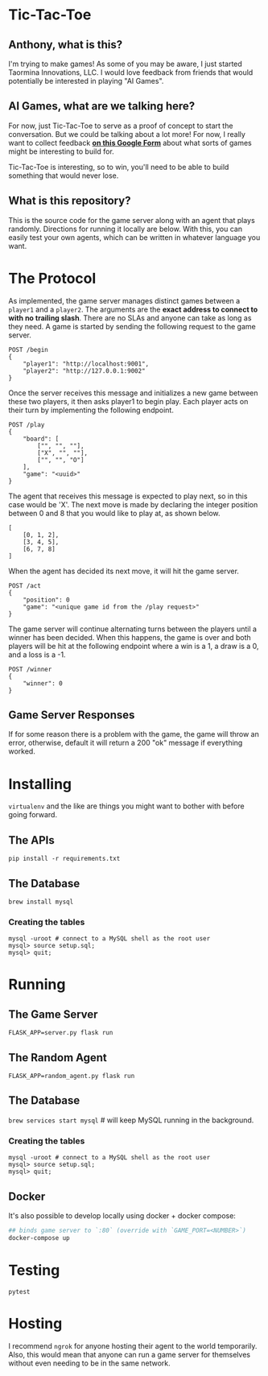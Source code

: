 # Tic-Tac-Toe
## Anthony, what is this?

I'm trying to make games! As some of you may be aware, I just started Taormina Innovations, LLC. I would love feedback from friends that would potentially be interested in playing "AI Games".

## AI Games, what are we talking here?

For now, just Tic-Tac-Toe to serve as a proof of concept to start the conversation. But we could be talking about a lot more! For now, I really want to collect feedback [**on this Google Form**](https://docs.google.com/forms/d/1xBOwsc4R4Zwa6x28oq5fO23awVDptFOLhOeF_2yQQQU/edit?usp=sharing) about what sorts of games might be interesting to build for.

Tic-Tac-Toe is interesting, so to win, you'll need to be able to build something that would never lose.

## What is this repository?

This is the source code for the game server along with an agent that plays randomly. Directions for running it locally are below. With this, you can easily test your own agents, which can be written in whatever language you want.

# The Protocol

As implemented, the game server manages distinct games between a `player1` and a `player2`. The arguments are the **exact address to connect to with no trailing slash**. There are no SLAs and anyone can take as long as they need. A game is started by sending the following request to the game server.
```
POST /begin
{
	"player1": "http://localhost:9001",
	"player2": "http://127.0.0.1:9002"
}
```

Once the server receives this message and initializes a new game between these two players, it then asks player1 to begin play. Each player acts on their turn by implementing the following endpoint.
```
POST /play
{
	"board": [
	    ["", "", ""],
	    ["X", "", ""],
	    ["", "", "O"]
	],
	"game": "<uuid>"
}
```

The agent that receives this message is expected to play next, so in this case would be 'X'. The next move is made by declaring the integer position between 0 and 8 that you would like to play at, as shown below.
```
[
	[0, 1, 2],
	[3, 4, 5],
	[6, 7, 8]
]
```
When the agent has decided its next move, it will hit the game server.
```
POST /act
{
	"position": 0
	"game": "<unique game id from the /play request>"
}
```

The game server will continue alternating turns between the players until a winner has been decided. When this happens, the game is over and both players will be hit at the following endpoint where a win is a 1, a draw is a 0, and a loss is a -1.
```
POST /winner
{
	"winner": 0
}
```

## Game Server Responses
If for some reason there is a problem with the game, the game will throw an error, otherwise, default it will return a 200 "ok" message if everything worked.

# Installing
`virtualenv` and the like are things you might want to bother with before going forward.

## The APIs
`pip install -r requirements.txt`

## The Database
```
brew install mysql
```

### Creating the tables
```
mysql -uroot # connect to a MySQL shell as the root user
mysql> source setup.sql;
mysql> quit;
```

# Running

## The Game Server
`FLASK_APP=server.py flask run`

## The Random Agent
`FLASK_APP=random_agent.py flask run`

## The Database
`brew services start mysql` # will keep MySQL running in the background.

### Creating the tables
```
mysql -uroot # connect to a MySQL shell as the root user
mysql> source setup.sql;
mysql> quit;
```

## Docker
It's also possible to develop locally using docker + docker compose:

```sh
## binds game server to `:80` (override with `GAME_PORT=<NUMBER>`)
docker-compose up
```

# Testing
`pytest`

# Hosting
I recommend `ngrok` for anyone hosting their agent to the world temporarily. Also, this would mean that anyone can run a game server for themselves without even needing to be in the same network.

